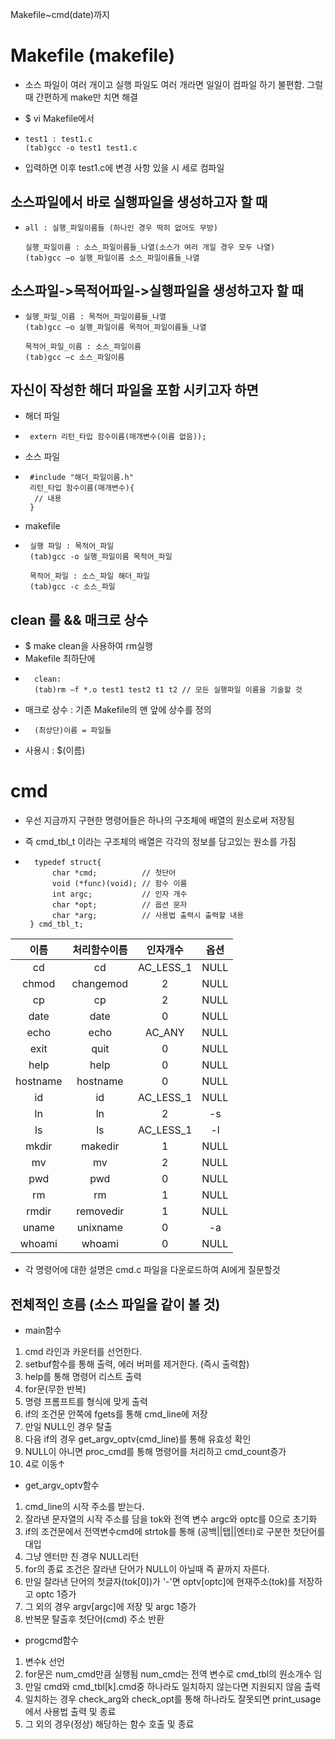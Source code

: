 Makefile~cmd(date)까지

# Makefile (makefile)
- 소스 파일이 여러 개이고 실행 파일도 여러 개라면 일일이 컴파일 하기 불편함. 그럴 때
간편하게 make만 치면 해결

- $ vi Makefile에서
-     test1 : test1.c
      (tab)gcc -o test1 test1.c
- 입력하면 이후 test1.c에 변경 사항 있을 시 세로 컴파일
## 소스파일에서 바로 실행파일을 생성하고자 할 때
-     all : 실행_파일이름들 (하나인 경우 딱히 없어도 무방)

      실행_파일이름 : 소스_파일이름들_나열(소스가 여러 개일 경우 모두 나열)
      (tab)gcc –o 실행_파일이름 소스_파일이름들_나열
##  소스파일->목적어파일->실행파일을 생성하고자 할 때
-     실행_파일_이름 : 목적어_파일이름들_나열
      (tab)gcc –o 실행_파일이름 목적어_파일이름들_나열

      목적어_파일_이름 : 소스_파일이름
      (tab)gcc –c 소스_파일이름
## 자신이 작성한 해더 파일을 포함 시키고자 하면
- 해더 파일
-      extern 리턴_타입 함수이름(매개변수(이름 없음));
- 소스 파일
-      #include "해더_파일이름.h"
       리턴_타입 함수이름(매개변수){
        // 내용 
       }
- makefile
-      실행 파일 : 목적어_파일
       (tab)gcc -o 실행_파일이름 목적어_파일
 
       목적어_파일 : 소스_파일 해더_파일
       (tab)gcc -c 소스_파일
## clean 룰 && 매크로 상수 
- $ make clean을 사용하여 rm실행
- Makefile 최하단에
-       clean:
        (tab)rm –f *.o test1 test2 t1 t2 // 모든 실행파일 이름을 기술할 것
- 매크로 상수 : 기존 Makefile의 맨 앞에 상수를 정의
-       (최상단)이름 = 파일들
- 사용시 : $(이름)
# cmd  
- 우선 지금까지 구현한 명령어들은 하나의 구조체에 배열의 원소로써 저장됨
- 즉 cmd_tbl_t 이라는 구조체의 배열은 각각의 정보를 담고있는 원소를 가짐

-       typedef struct{
            char *cmd;          // 첫단어
            void (*func)(void); // 함수 이름
            int argc;           // 인자 개수
            char *opt;          // 옵션 문자
            char *arg;          // 사용법 출력시 출력할 내용
       } cmd_tbl_t;
    
|이름|처리함수이름|인자개수|옵션|
|:---:|:---:|:---:|:---:|
|cd|cd|AC_LESS_1|NULL|
|chmod|changemod|2|NULL|
|cp|cp|2|NULL|
|date|date|0|NULL|
|echo|echo|AC_ANY|NULL|
|exit|quit|0|NULL|
|help|help|0|NULL|
|hostname|hostname|0|NULL|
|id|id|AC_LESS_1|NULL|
|ln|ln|2|-s|
|ls|ls|AC_LESS_1|-l|
|mkdir|makedir|1|NULL|
|mv|mv|2|NULL|
|pwd|pwd|0|NULL|
|rm|rm|1|NULL|
|rmdir|removedir|1|NULL|
|uname|unixname|0|-a|
|whoami|whoami|0|NULL|

- 각 명령어에 대한 설명은 cmd.c 파일을 다운로드하여 AI에게 질문할것

## 전체적인 흐름 (소스 파일을 같이 볼 것)
- main함수
1. cmd 라인과 카운터를 선언한다.
2. setbuf함수를 통해 출력, 에러 버퍼를 제거한다. (즉시 출력함)
3. help를 통해 명령어 리스트 출력
4. for문(무한 반복)
5. 명령 프롬프트를 형식에 맞게 출력
6. if의 조건문 안쪽에 fgets를 통해 cmd_line에 저장
7. 만일 NULL인 경우 탈출
8. 다음 if의 경우 get_argv_optv(cmd_line)를 통해 유효성 확인
9. NULL이 아니면 proc_cmd를 통해 명령어를 처리하고 cmd_count증가
10. 4로 이동↑

- get_argv_optv함수
1. cmd_line의 시작 주소를 받는다.
2. 잘라낸 문자열의 시작 주소를 담을 tok와 전역 변수 argc와 optc를 0으로 초기화
3. if의 조건문에서 전역변수cmd에 strtok를 통해 (공백||탭||엔터)로 구분한 첫단어를 대입
4. 그냥 엔터만 친 경우 NULL리턴 
5. for의 종료 조건은 잘라낸 단어가 NULL이 아닐때 즉 끝까지 자른다.
6. 만일 잘라낸 단어의 첫글자(tok[0])가 '-'면 optv[optc]에 현재주소(tok)를 저장하고 optc 1증가
7. 그 외의 경우 argv[argc]에 저장 및 argc 1증가
8. 반복문 탈출후 첫단어(cmd) 주소 반환

- progcmd함수
1. 변수k 선언
2. for문은 num_cmd만큼 실행됨 num_cmd는 전역 변수로 cmd_tbl의 원소개수 임
3. 만일 cmd와 cmd_tbl[k].cmd중 하나라도 일치하지 않는다면 지원되지 않음 출력
4. 일치하는 경우 check_arg와 check_opt를 통해 하나라도 잘못되면 print_usage에서 사용법 출력 및 종료
5. 그 외의 경우(정상) 해당하는 함수 호출 및 종료
